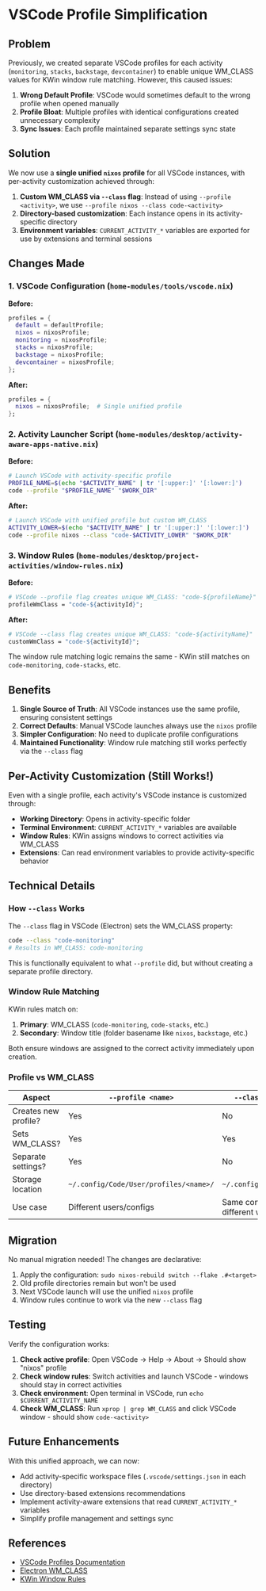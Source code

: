 # VSCode Profile Simplification

## Problem

Previously, we created separate VSCode profiles for each activity (`monitoring`, `stacks`, `backstage`, `devcontainer`) to enable unique WM_CLASS values for KWin window rule matching. However, this caused issues:

1. **Wrong Default Profile**: VSCode would sometimes default to the wrong profile when opened manually
2. **Profile Bloat**: Multiple profiles with identical configurations created unnecessary complexity
3. **Sync Issues**: Each profile maintained separate settings sync state

## Solution

We now use a **single unified `nixos` profile** for all VSCode instances, with per-activity customization achieved through:

1. **Custom WM_CLASS via `--class` flag**: Instead of using `--profile <activity>`, we use `--profile nixos --class code-<activity>`
2. **Directory-based customization**: Each instance opens in its activity-specific directory
3. **Environment variables**: `CURRENT_ACTIVITY_*` variables are exported for use by extensions and terminal sessions

## Changes Made

### 1. VSCode Configuration (`home-modules/tools/vscode.nix`)

**Before:**

```nix
profiles = {
  default = defaultProfile;
  nixos = nixosProfile;
  monitoring = nixosProfile;
  stacks = nixosProfile;
  backstage = nixosProfile;
  devcontainer = nixosProfile;
};
```

**After:**

```nix
profiles = {
  nixos = nixosProfile;  # Single unified profile
};
```

### 2. Activity Launcher Script (`home-modules/desktop/activity-aware-apps-native.nix`)

**Before:**

```bash
# Launch VSCode with activity-specific profile
PROFILE_NAME=$(echo "$ACTIVITY_NAME" | tr '[:upper:]' '[:lower:]')
code --profile "$PROFILE_NAME" "$WORK_DIR"
```

**After:**

```bash
# Launch VSCode with unified profile but custom WM_CLASS
ACTIVITY_LOWER=$(echo "$ACTIVITY_NAME" | tr '[:upper:]' '[:lower:]')
code --profile nixos --class "code-$ACTIVITY_LOWER" "$WORK_DIR"
```

### 3. Window Rules (`home-modules/desktop/project-activities/window-rules.nix`)

**Before:**

```nix
# VSCode --profile flag creates unique WM_CLASS: "code-${profileName}"
profileWmClass = "code-${activityId}";
```

**After:**

```nix
# VSCode --class flag creates unique WM_CLASS: "code-${activityName}"
customWmClass = "code-${activityId}";
```

The window rule matching logic remains the same - KWin still matches on `code-monitoring`, `code-stacks`, etc.

## Benefits

1. **Single Source of Truth**: All VSCode instances use the same profile, ensuring consistent settings
2. **Correct Defaults**: Manual VSCode launches always use the `nixos` profile
3. **Simpler Configuration**: No need to duplicate profile configurations
4. **Maintained Functionality**: Window rule matching still works perfectly via the `--class` flag

## Per-Activity Customization (Still Works!)

Even with a single profile, each activity's VSCode instance is customized through:

- **Working Directory**: Opens in activity-specific folder
- **Terminal Environment**: `CURRENT_ACTIVITY_*` variables are available
- **Window Rules**: KWin assigns windows to correct activities via WM_CLASS
- **Extensions**: Can read environment variables to provide activity-specific behavior

## Technical Details

### How `--class` Works

The `--class` flag in VSCode (Electron) sets the WM_CLASS property:

```bash
code --class "code-monitoring"
# Results in WM_CLASS: code-monitoring
```

This is functionally equivalent to what `--profile` did, but without creating a separate profile directory.

### Window Rule Matching

KWin rules match on:

1. **Primary**: WM_CLASS (`code-monitoring`, `code-stacks`, etc.)
2. **Secondary**: Window title (folder basename like `nixos`, `backstage`, etc.)

Both ensure windows are assigned to the correct activity immediately upon creation.

### Profile vs WM_CLASS

| Aspect               | `--profile <name>`                     | `--class <name>`               |
| -------------------- | -------------------------------------- | ------------------------------ |
| Creates new profile? | Yes                                    | No                             |
| Sets WM_CLASS?       | Yes                                    | Yes                            |
| Separate settings?   | Yes                                    | No                             |
| Storage location     | `~/.config/Code/User/profiles/<name>/` | `~/.config/Code/User/`         |
| Use case             | Different users/configs                | Same config, different windows |

## Migration

No manual migration needed! The changes are declarative:

1. Apply the configuration: `sudo nixos-rebuild switch --flake .#<target>`
2. Old profile directories remain but won't be used
3. Next VSCode launch will use the unified `nixos` profile
4. Window rules continue to work via the new `--class` flag

## Testing

Verify the configuration works:

1. **Check active profile**: Open VSCode → Help → About → Should show "nixos" profile
2. **Check window rules**: Switch activities and launch VSCode - windows should stay in correct activities
3. **Check environment**: Open terminal in VSCode, run `echo $CURRENT_ACTIVITY_NAME`
4. **Check WM_CLASS**: Run `xprop | grep WM_CLASS` and click VSCode window - should show `code-<activity>`

## Future Enhancements

With this unified approach, we can now:

- Add activity-specific workspace files (`.vscode/settings.json` in each directory)
- Use directory-based extensions recommendations
- Implement activity-aware extensions that read `CURRENT_ACTIVITY_*` variables
- Simplify profile management and settings sync

## References

- [VSCode Profiles Documentation](https://code.visualstudio.com/docs/editor/profiles)
- [Electron WM_CLASS](https://www.electronjs.org/docs/latest/api/browser-window#winsetrepresentedfilenamefilename-macos)
- [KWin Window Rules](https://userbase.kde.org/KWin_Rules)
